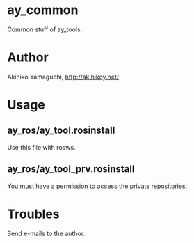 ay_common
==================
Common stuff of ay_tools.


Author
==================
Akihiko Yamaguchi, http://akihikoy.net/


Usage
==================

ay_ros/ay_tool.rosinstall
---------------------------
Use this file with rosws.

ay_ros/ay_tool_prv.rosinstall
--------------------------------------------
You must have a permission to access the private repositories.


Troubles
==================
Send e-mails to the author.
